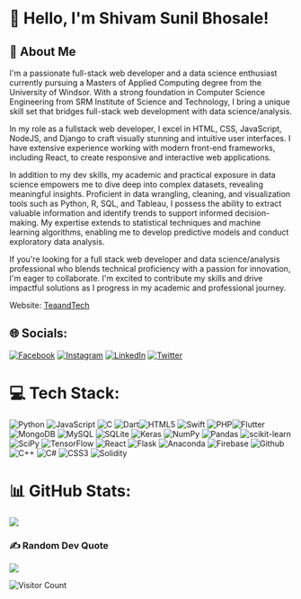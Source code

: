 # 👋 Hello, I'm Shivam Sunil Bhosale! 
## 🚀 About Me

I'm a passionate full-stack web developer and a data science enthusiast currently pursuing a Masters of Applied Computing degree from the University of Windsor. With a strong foundation in Computer Science Engineering from SRM Institute of Science and Technology, I bring a unique skill set that bridges full-stack web development with data science/analysis.

In my role as a fullstack web developer, I excel in HTML, CSS, JavaScript, NodeJS, and Django to craft visually stunning and intuitive user interfaces. I have extensive experience working with modern front-end frameworks, including React, to create responsive and interactive web applications.

In addition to my dev skills, my academic and practical exposure in data science empowers me to dive deep into complex datasets, revealing meaningful insights. Proficient in data wrangling, cleaning, and visualization tools such as Python, R, SQL, and Tableau, I possess the ability to extract valuable information and identify trends to support informed decision-making. My expertise extends to statistical techniques and machine learning algorithms, enabling me to develop predictive models and conduct exploratory data analysis.

If you're looking for a full stack web developer and data science/analysis professional who blends technical proficiency with a passion for innovation, I'm eager to collaborate. I'm excited to contribute my skills and drive impactful solutions as I progress in my academic and professional journey.

Website: [TeaandTech](https://teaandtech.hashnode.dev/)

## 🌐 Socials:
[![Facebook](https://img.shields.io/badge/Facebook-%231877F2.svg?logo=Facebook&logoColor=white)](https://www.facebook.com/Shivambhosle99) [![Instagram](https://img.shields.io/badge/Instagram-%23E4405F.svg?logo=Instagram&logoColor=white)](https://www.instagram.com/shivambhosale_/) [![LinkedIn](https://img.shields.io/badge/LinkedIn-%230077B5.svg?logo=linkedin&logoColor=white)](https://www.linkedin.com/in/shivambhosale/) [![Twitter](https://img.shields.io/badge/Twitter-%231DA1F2.svg?logo=Twitter&logoColor=white)](https://twitter.com/ProPy_10)

# 💻 Tech Stack:
![Python](https://img.shields.io/badge/python-3670A0?style=for-the-badge&logo=python&logoColor=ffdd54) ![JavaScript](https://img.shields.io/badge/javascript-%23323330.svg?style=for-the-badge&logo=javascript&logoColor=%23F7DF1E) ![C](https://img.shields.io/badge/c-%2300599C.svg?style=for-the-badge&logo=c&logoColor=white) ![Dart](https://img.shields.io/badge/dart-%230175C2.svg?style=for-the-badge&logo=dart&logoColor=white)![HTML5](https://img.shields.io/badge/html5-%23E34F26.svg?style=for-the-badge&logo=html5&logoColor=white) ![Swift](https://img.shields.io/badge/swift-F54A2A?style=for-the-badge&logo=swift&logoColor=white) ![PHP](https://img.shields.io/badge/php-%23777BB4.svg?style=for-the-badge&logo=php&logoColor=white)![Flutter](https://img.shields.io/badge/Flutter-%2302569B.svg?style=for-the-badge&logo=Flutter&logoColor=white) ![MongoDB](https://img.shields.io/badge/MongodB-6DA55F?style=for-the-badge&logo=MongoDB&logoColor=white) ![MySQL](https://img.shields.io/badge/mysql-%2300f.svg?style=for-the-badge&logo=mysql&logoColor=white) ![SQLite](https://img.shields.io/badge/sqlite-%2307405e.svg?style=for-the-badge&logo=sqlite&logoColor=white) ![Keras](https://img.shields.io/badge/Keras-%23D00000.svg?style=for-the-badge&logo=Keras&logoColor=white) ![NumPy](https://img.shields.io/badge/numpy-%23013243.svg?style=for-the-badge&logo=numpy&logoColor=white) ![Pandas](https://img.shields.io/badge/pandas-%23150458.svg?style=for-the-badge&logo=pandas&logoColor=white) ![scikit-learn](https://img.shields.io/badge/scikit--learn-%23F7931E.svg?style=for-the-badge&logo=scikit-learn&logoColor=white) ![SciPy](https://img.shields.io/badge/SciPy-%230C55A5.svg?style=for-the-badge&logo=scipy&logoColor=%white) ![TensorFlow](https://img.shields.io/badge/TensorFlow-%23FF6F00.svg?style=for-the-badge&logo=TensorFlow&logoColor=white) ![React](https://img.shields.io/badge/react-%2320232a.svg?style=for-the-badge&logo=react&logoColor=%2361DAFB) ![Flask](https://img.shields.io/badge/flask-%23000.svg?style=for-the-badge&logo=flask&logoColor=white) ![Anaconda](https://img.shields.io/badge/Anaconda-%2344A833.svg?style=for-the-badge&logo=anaconda&logoColor=white) ![Firebase](https://img.shields.io/badge/firebase-%23039BE5.svg?style=for-the-badge&logo=firebase) ![Github](https://img.shields.io/badge/github-%23430098.svg?style=for-the-badge&logo=github&logoColor=white) ![C++](https://img.shields.io/badge/c++-%2300599C.svg?style=for-the-badge&logo=c%2B%2B&logoColor=white) ![C#](https://img.shields.io/badge/c%23-%23239120.svg?style=for-the-badge&logo=c-sharp&logoColor=white) ![CSS3](https://img.shields.io/badge/css3-%231572B6.svg?style=for-the-badge&logo=css3&logoColor=white) ![Solidity](https://img.shields.io/badge/Solidity-%23363636.svg?style=for-the-badge&logo=solidity&logoColor=white)
# 📊 GitHub Stats:

![](https://github-readme-streak-stats.herokuapp.com/?user=ShivamBhosale&theme=dark&hide_border=false)<br/>



### ✍️ Random Dev Quote
![](https://quotes-github-readme.vercel.app/api?type=vetical&theme=radical) 


  
![Visitor Count](https://profile-counter.glitch.me/ShivamBhosale/count.svg)

